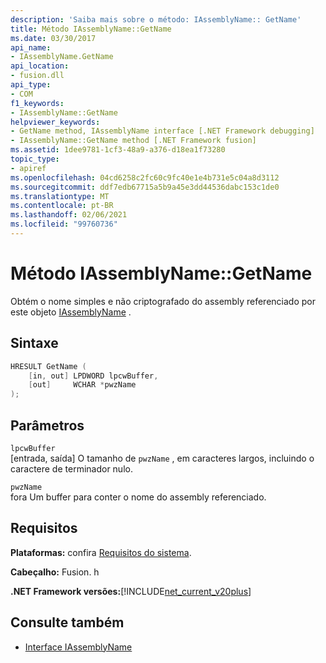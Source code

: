 ```yaml
---
description: 'Saiba mais sobre o método: IAssemblyName:: GetName'
title: Método IAssemblyName::GetName
ms.date: 03/30/2017
api_name:
- IAssemblyName.GetName
api_location:
- fusion.dll
api_type:
- COM
f1_keywords:
- IAssemblyName::GetName
helpviewer_keywords:
- GetName method, IAssemblyName interface [.NET Framework debugging]
- IAssemblyName::GetName method [.NET Framework fusion]
ms.assetid: 1dee9781-1cf3-48a9-a376-d18ea1f73280
topic_type:
- apiref
ms.openlocfilehash: 04cd6258c2fc60c9fc40e1e4b731e5c04a8d3112
ms.sourcegitcommit: ddf7edb67715a5b9a45e3dd44536dabc153c1de0
ms.translationtype: MT
ms.contentlocale: pt-BR
ms.lasthandoff: 02/06/2021
ms.locfileid: "99760736"
---
```

# <a name="iassemblynamegetname-method"></a>Método IAssemblyName::GetName

Obtém o nome simples e não criptografado do assembly referenciado por este objeto [IAssemblyName](iassemblyname-interface.md) .  
  
## <a name="syntax"></a>Sintaxe  
  
```cpp  
HRESULT GetName (  
    [in, out] LPDWORD lpcwBuffer,  
    [out]     WCHAR *pwzName  
);  
```  
  
## <a name="parameters"></a>Parâmetros  

 `lpcwBuffer`  
 [entrada, saída] O tamanho de `pwzName` , em caracteres largos, incluindo o caractere de terminador nulo.  
  
 `pwzName`  
 fora Um buffer para conter o nome do assembly referenciado.  
  
## <a name="requirements"></a>Requisitos  

 **Plataformas:** confira [Requisitos do sistema](../../get-started/system-requirements.md).  
  
 **Cabeçalho:** Fusion. h  
  
 **.NET Framework versões:**[!INCLUDE[net_current_v20plus](../../../../includes/net-current-v20plus-md.md)]  
  
## <a name="see-also"></a>Consulte também

- [Interface IAssemblyName](iassemblyname-interface.md)
